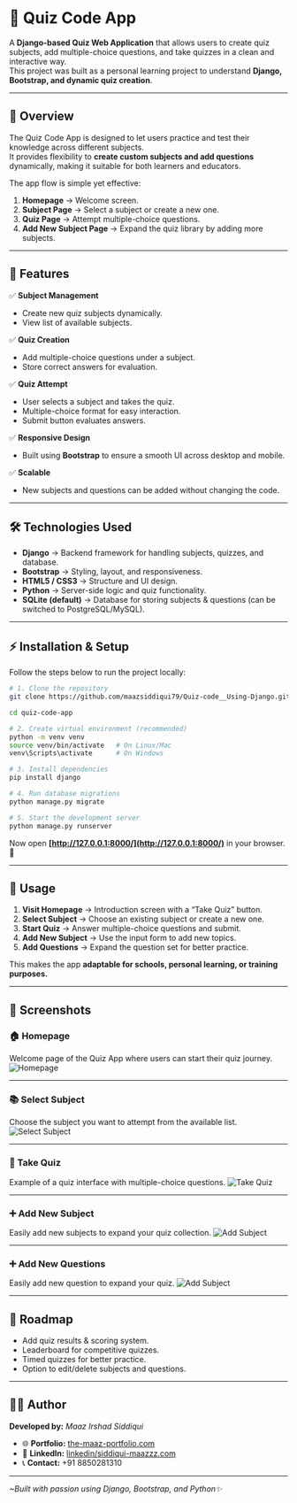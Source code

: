 # 📝 Quiz Code App

A **Django-based Quiz Web Application** that allows users to create quiz subjects, add multiple-choice questions, and take quizzes in a clean and interactive way.  
This project was built as a personal learning project to understand **Django, Bootstrap, and dynamic quiz creation**.

---

## 🌟 Overview

The Quiz Code App is designed to let users practice and test their knowledge across different subjects.  
It provides flexibility to **create custom subjects and add questions** dynamically, making it suitable for both learners and educators.

The app flow is simple yet effective:

1. **Homepage** → Welcome screen.
2. **Subject Page** → Select a subject or create a new one.
3. **Quiz Page** → Attempt multiple-choice questions.
4. **Add New Subject Page** → Expand the quiz library by adding more subjects.

---

## 🚀 Features

✅ **Subject Management**

- Create new quiz subjects dynamically.
- View list of available subjects.

✅ **Quiz Creation**

- Add multiple-choice questions under a subject.
- Store correct answers for evaluation.

✅ **Quiz Attempt**

- User selects a subject and takes the quiz.
- Multiple-choice format for easy interaction.
- Submit button evaluates answers.

✅ **Responsive Design**

- Built using **Bootstrap** to ensure a smooth UI across desktop and mobile.

✅ **Scalable**

- New subjects and questions can be added without changing the code.

---

## 🛠️ Technologies Used

- **Django** → Backend framework for handling subjects, quizzes, and database.
- **Bootstrap** → Styling, layout, and responsiveness.
- **HTML5 / CSS3** → Structure and UI design.
- **Python** → Server-side logic and quiz functionality.
- **SQLite (default)** → Database for storing subjects & questions (can be switched to PostgreSQL/MySQL).

---

## ⚡ Installation & Setup

Follow the steps below to run the project locally:

```bash
# 1. Clone the repository
git clone https://github.com/maazsiddiqui79/Quiz-code__Using-Django.git

cd quiz-code-app

# 2. Create virtual environment (recommended)
python -m venv venv
source venv/bin/activate   # On Linux/Mac
venv\Scripts\activate      # On Windows

# 3. Install dependencies
pip install django

# 4. Run database migrations
python manage.py migrate

# 5. Start the development server
python manage.py runserver
```

Now open **[http://127.0.0.1:8000/](http://127.0.0.1:8000/)** in your browser. 🎉

---

## 🎯 Usage

1. **Visit Homepage** → Introduction screen with a “Take Quiz” button.
2. **Select Subject** → Choose an existing subject or create a new one.
3. **Start Quiz** → Answer multiple-choice questions and submit.
4. **Add New Subject** → Use the input form to add new topics.
5. **Add Questions** → Expand the question set for better practice.

This makes the app **adaptable for schools, personal learning, or training purposes.**

---

## 📸 Screenshots

### 🏠 Homepage

Welcome page of the Quiz App where users can start their quiz journey.
![Homepage](./Output/home.png)

---

### 📚 Select Subject

Choose the subject you want to attempt from the available list.
![Select Subject](./Output/select-subject.png)

---

### 📝 Take Quiz

Example of a quiz interface with multiple-choice questions.
![Take Quiz](./Output/quiz-page.png)

---

### ➕ Add New Subject

Easily add new subjects to expand your quiz collection.
![Add Subject](./Output/create-subject.png)

---

### ➕ Add New Questions

Easily add new question to expand your quiz.
![Add Subject](./Output/add-question.png)

---

## 📌 Roadmap

- Add quiz results & scoring system.
- Leaderboard for competitive quizzes.
- Timed quizzes for better practice.
- Option to edit/delete subjects and questions.

---

## 👨‍💻 Author

**Developed by:** _Maaz Irshad Siddiqui_

- 🌐 **Portfolio:** [the-maaz-portfolio.com](https://the-maaz-portfolio.vercel.app)
- 💼 **LinkedIn:** [linkedin/siddiqui-maazzz.com](https://www.linkedin.com/in/siddiqui-maazzz/)
- 📞 **Contact:** +91 8850281310

---

_~Built with passion using Django, Bootstrap, and Python✨_
